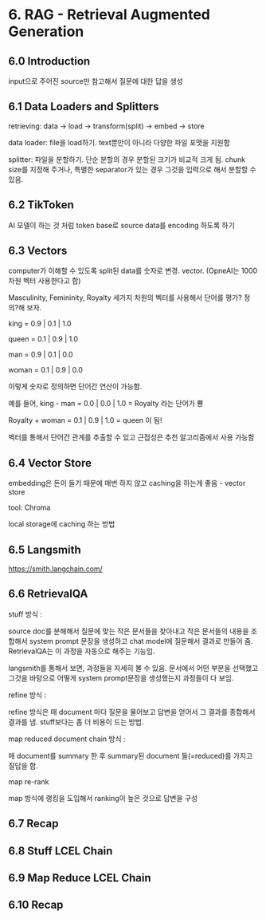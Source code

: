 # 6. RAG - Retrieval Augmented Generation
## 6.0 Introduction
input으로 주어진 source만 참고해서 질문에 대한 답을 생성
## 6.1 Data Loaders and Splitters
retrieving: data -> load -> transform(split) -> embed -> store

data loader: file을 load하기. text뿐만이 아니라 다양한 파일 포맷을 지원함

splitter: 파일을 분할하기. 단순 분할의 경우 분할된 크기가 비교적 크게 됨. chunk size를 지정해 주거나, 특별한 separator가 있는 경우 그것을 입력으로 해서 분할할 수 있음.
## 6.2 TikToken
AI 모델이 하는 것 처럼 token base로 source data를 encoding 하도록 하기
## 6.3 Vectors
computer가 이해할 수 있도록 split된 data를 숫자로 변경. vector. (OpneAI는 1000차원 벡터 사용한다고 함)

Masculinity, Femininity, Royalty 세가지 차원의 벡터를 사용해서 단어를 평가? 정의?해 보자.

king = 0.9 | 0.1 | 1.0

queen = 0.1 | 0.9 | 1.0

man = 0.9 | 0.1 | 0.0

woman = 0.1 | 0.9 | 0.0

이렇게 숫자로 정의하면 단어간 연산이 가능함.

예를 들어, king - man = 0.0 | 0.0 | 1.0 = Royalty 라는 단어가 뿅

Royalty + woman = 0.1 | 0.9 | 1.0 = queen 이 됨!

벡터를 통해서 단어간 관계를 추출할 수 있고 근접성은 추천 알고리즘에서 사용 가능함

## 6.4 Vector Store
embedding은 돈이 들기 때문에 매번 하지 않고 caching을 하는게 좋음 - vector store

tool: Chroma

local storage에 caching 하는 방법
## 6.5 Langsmith
https://smith.langchain.com/
## 6.6 RetrievalQA
stuff 방식 :

source doc를 분해해서 질문에 맞는 작은 문서들을 찾아내고 작은 문서들의 내용을 조합해서 system prompt 문장을 생성하고 chat model에 질문해서 결과로 만들어 줌.
RetrievalQA는 이 과정을 자동으로 해주는 기능임.

langsmith를 통해서 보면, 과정들을 자세히 볼 수 있음. 문서에서 어떤 부분을 선택했고 그것을 바탕으로 어떻게 system prompt문장을 생성했는지 과정들이 다 보임.

refine 방식 :

refine 방식은 매 document 마다 질문을 물어보고 답변을 얻어서 그 결과를 종합해서 결과를 냄. stuff보다는 좀 더 비용이 드는 방법.

map reduced document chain 방식 :

매 document를 summary 한 후 summary된 document 들(=reduced)를 가지고 질답을 함.

map re-rank

map 방식에 랭킹을 도입해서 ranking이 높은 것으로 답변을 구성

## 6.7 Recap
## 6.8 Stuff LCEL Chain
## 6.9 Map Reduce LCEL Chain
## 6.10 Recap